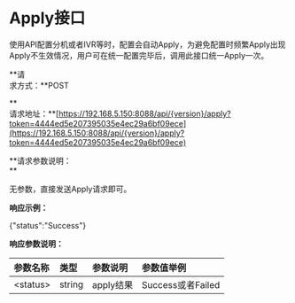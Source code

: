 # **Apply接口**

使用API配置分机或者IVR等时，配置会自动Apply，为避免配置时频繁Apply出现Apply不生效情况，用户可在统一配置完毕后，调用此接口统一Apply一次。

**请  
求方式：**POST

**  
请求地址：**[https://192.168.5.150:8088/api/{version}/apply?token=4444ed5e207395035e4ec29a6bf09ece](https://192.168.5.150:8088/api/{version}/apply?token=4444ed5e207395035e4ec29a6bf09ece)

**请求参数说明：  
**

无参数，直接发送Apply请求即可。

**响应示例：**

{"status":"Success"}

**响应参数说明：**

| 参数名称 | 类型 | 参数说明 | 参数值举例 |
| :--- | :--- | :--- | :--- |
| &lt;status&gt; | string | apply结果 | Success或者Failed |



